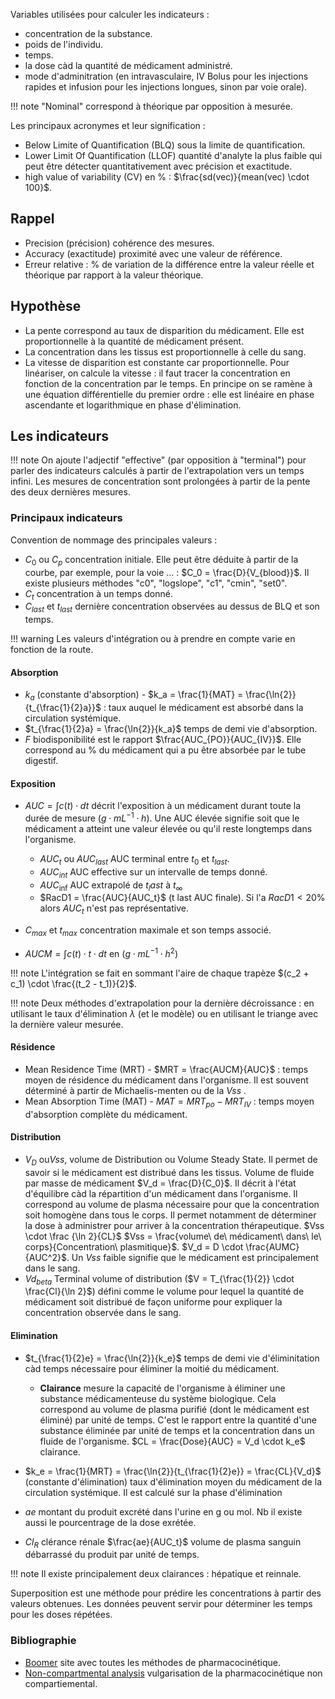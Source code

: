 Variables utilisées pour calculer les indicateurs :

* concentration de la substance.
* poids de l'individu.
* temps.
* la dose càd la quantité de médicament administré. 
* mode d'adminitration (en intravasculaire, IV Bolus pour les injections rapides et infusion pour les injections longues, sinon par voie orale). 

!!! note
    "Nominal" correspond à théorique par opposition à mesurée.

Les principaux acronymes et leur signification :

* Below Limite of Quantification (BLQ) sous la limite de quantification.
* Lower Limit Of Quantification (LLOF) quantité d'analyte la plus faible qui peut être détecter quantitativement avec précision et exactitude.
* high value of variability (CV) en % : $\frac{sd(vec)}{mean(vec) \cdot 100}$.
## Rappel

* Precision (précision) cohérence des mesures. 
* Accuracy (exactitude) proximité avec une valeur de référence.
* Erreur relative : % de variation de la différence entre la valeur réelle et théorique par rapport à la valeur théorique.
## Hypothèse

* La pente correspond au taux de disparition du médicament. Elle est proportionnelle à la quantité de médicament présent.
* La concentration dans les tissus est proportionnelle à celle du sang.
* La vitesse de disparition est constante car proportionnelle. Pour linéariser, on calcule la vitesse : il faut tracer la concentration en fonction de la concentration par le temps.
En principe on se ramène à une équation différentielle du premier ordre : elle est linéaire en phase ascendante et logarithmique en phase d'élimination.
## Les indicateurs

!!! note 
    On ajoute l'adjectif "effective" (par opposition à "terminal") pour parler des indicateurs calculés à partir de l'extrapolation vers un temps infini.
    Les mesures de concentration sont prolongées à partir de la pente des deux dernières mesures.
### Principaux indicateurs

Convention de nommage des principales valeurs :

* $C_0$ ou $C_p$ concentration initiale. Elle peut être déduite à partir de la courbe, par exemple, pour la voie ... : $C_0 = \frac{D}{V_{blood}}$. Il existe plusieurs méthodes "c0", "logslope", "c1", "cmin", "set0".
* $C_t$ concentration à un temps donné.
* $C_{last}$ et $t_{last}$ dernière concentration observées au dessus de BLQ et son temps.

!!! warning
	Les valeurs d'intégration ou à prendre en compte varie en fonction de la route.  
#### Absorption

* $k_a$ (constante d'absorption) - $k_a = \frac{1}{MAT} = \frac{\ln{2}}{t_{\frac{1}{2}a}}$ : taux auquel le médicament est absorbé dans la circulation systémique.
* $t_{\frac{1}{2}a} = \frac{\ln{2}}{k_a}$ temps de demi vie d'absorption.
* $F$ biodisponibilité est le rapport $\frac{AUC_{PO}}{AUC_{IV}}$. Elle correspond au % du médicament qui a pu être absorbée par le tube digestif.
#### Exposition

* $AUC = \int{c(t) \cdot dt}$ décrit l'exposition à un médicament durant toute la durée de mesure ($g \cdot mL^{-1}  \cdot h$). Une AUC élevée signifie soit que le médicament a atteint une valeur élevée ou qu'il reste longtemps dans l'organisme.

    * $AUC_t$ ou $AUC_{last}$ AUC terminal entre $t_{0}$ et $t_{last}$.
    * $AUC_{int}$ AUC effective sur un intervalle de temps donné.
    * $AUC_{\inf}$ AUC extrapolé de $t_last$ à $t_{\infty}$
    * $RacD1 = \frac{AUC}{AUC_t}$ (t last AUC finale). Si l'a $RacD1 \lt 20\%$ alors $AUC_t$ n'est pas représentative.
* $C_{max}$ et $t_{max}$ concentration maximale et son temps associé.
* $AUCM = \int{c(t) \cdot t \cdot dt}$  en ($g \cdot mL^{-1}  \cdot h^2$)

!!! note
	L'intégration se fait en sommant l'aire de chaque trapèze $(c_2 + c_1) \cdot \frac{(t_2 - t_1)}{2}$.

!!! note
	Deux méthodes d'extrapolation pour la dernière décroissance : en utilisant le taux d'élimination $\lambda$ (et le modèle) ou en utilisant le triange avec la dernière valeur mesurée. 
#### Résidence

* Mean Residence Time (MRT) - $MRT = \frac{AUCM}{AUC}$ :  temps moyen de résidence du médicament dans l'organisme. Il est souvent déterminé à partir de Michaelis-menten ou de la $Vss$ .
* Mean Absorption Time (MAT) - $MAT = MRT_{po} - MRT_{IV}$ : temps moyen d'absorption complète du médicament.
#### Distribution

* $V_D$ ou$Vss$, volume de Distribution ou Volume Steady State. Il permet de savoir si le médicament est distribué dans les tissus. Volume de fluide par masse de médicament $V_d = \frac{D}{C_0}$. Il décrit à l'état d'équilibre càd la répartition d'un médicament dans l'organisme. Il correspond au volume de plasma nécessaire pour que la concentration soit homogène dans tous le corps. Il permet notamment de déterminer la dose à administrer pour arriver à la concentration thérapeutique. $Vss \cdot \frac {\ln 2}{CL}$ $Vss = \frac{volume\ de\ médicament\ dans\ le\ corps}{Concentration\ plasmitique}$. $V_d = D \cdot \frac{AUMC}{AUC^2}$. Un $Vss$ faible signifie que le médicament est principalement dans le sang.
* $Vd_{beta}$ Terminal volume of distribution ($V = T_{\frac{1}{2}} \cdot \frac{Cl}{\ln 2}$) défini comme le volume pour lequel la quantité de médicament soit distribué de façon uniforme pour expliquer la concentration observée dans le sang.
#### Elimination

* $t_{\frac{1}{2}e} = \frac{\ln{2}}{k_e}$ temps de demi vie d'éliminitation càd temps nécessaire pour éliminer la moitié du médicament.
	* __Clairance__ mesure la capacité de l'organisme à éliminer une substance médicamenteuse du système biologique. Cela correspond au volume de plasma purifié (dont le médicament est éliminé) par unité de temps. C'est le rapport entre la quantité d'une substance éliminée par unité de temps et la concentration dans un fluide de l'organisme. $CL = \frac{Dose}{AUC} = V_d \cdot k_e$ clairance.
* $k_e = \frac{1}{MRT} = \frac{\ln{2}}{t_{\frac{1}{2}e}} = \frac{CL}{V_d}$ (constante d'élimination) taux d'élimination moyen du médicament de la circulation systémique. Il est calculé sur la phase d'élimination

* $ae$ montant du produit excrété dans l'urine en g ou mol. Nb il existe aussi le pourcentrage de la dose exrétée.
* $Cl_R$ clérance rénale $\frac{ae}{AUC_t}$ volume de plasma sanguin débarrassé du produit par unité de temps.

!!! note 
    Il existe principalement deux clairances : hépatique et reinnale.

Superposition est une méthode pour prédire les concentrations à partir des valeurs obtenues. Les données peuvent servir pour déterminer les temps pour les doses répétées.
### Bibliographie 

* [Boomer](https://www.boomer.org/c/p1/Ch05/Ch0506.html) site avec toutes les méthodes de pharmacocinétique.
* [Non-compartmental analysis](https://blog.djnavarro.net/posts/2023-04-26_non-compartmental-analysis/) vulgarisation de la pharmacocinétique non compartiemental. 
